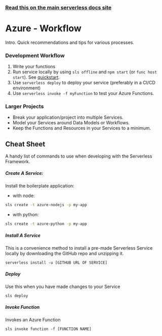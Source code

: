 <!--
title: Serverless Framework Guide - Azure Functions - Workflow
menuText: Workflow
menuOrder: 14
description: A guide and cheatsheet containing CLI commands and workflow recommendations.
layout: Doc
-->

<!-- DOCS-SITE-LINK:START automatically generated  -->

### [Read this on the main serverless docs site](https://www.serverless.com/framework/docs/providers/azure/guide/workflow)

<!-- DOCS-SITE-LINK:END -->

# Azure - Workflow

Intro. Quick recommendations and tips for various processes.

### Development Workflow

1. Write your functions
2. Run service locally by using `sls offline` and `npm start` (or `func host start`). See [quickstart](./quick-start).
3. Use `serverless deploy` to deploy your service (preferably in a CI/CD environment)
4. Use `serverless invoke -f myFunction` to test your Azure Functions.

### Larger Projects

- Break your application/project into multiple Services.
- Model your Services around Data Models or Workflows.
- Keep the Functions and Resources in your Services to a minimum.

## Cheat Sheet

A handy list of commands to use when developing with the Serverless Framework.

##### Create A Service:

Install the boilerplate application:

- with node:

```bash
sls create -t azure-nodejs -p my-app
```

- with python:

```bash
sls create -t azure-python -p my-app
```

##### Install A Service

This is a convenience method to install a pre-made Serverless Service locally by downloading the GitHub repo and unzipping it.

```
serverless install -u [GITHUB URL OF SERVICE]
```

##### Deploy

Use this when you have made changes to your Service

```
sls deploy
```

##### Invoke Function

Invokes an Azure Function

```
sls invoke function -f [FUNCTION NAME]
```
